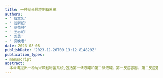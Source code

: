 ```yaml
---
title: 一种纳米颗粒制备系统
authors:
- ' 唐本忠'
- ' 班新超'
- ' 范芫钟'
- ' 王志明'
- ' 刘勇'
- ' 龚晚君'
date: 2023-08-08
publishDate: '2023-12-26T09:13:12.814829Z'
publication_types:
- manuscript
abstract: 
  本申请提出一种纳米颗粒制备系统,包括第一储液罐和第二储液罐、第一反应容器、第二反应容器、第三反应容器,所述第一反应容器、所述第二反应容器外套设有超声波换能器,所述第三反应容器内设置有超声波探头；第三反应容器还设置有磁力搅拌装置,其中,第一反应容器的容积大于第二反应容器的容积；连通管组件,连通管组件连通储液罐组件、反应容器组件,以形成第一流路、第二流路、第三流路,其中,第一流路依次连通第一储液罐、第一反应容器、第三反应容器,第二流路依次连通第一储液罐、第二反应容器、第三反应容器；第三流路依次连通第二储液罐、第三反应容器。如此,本申请解决了纳米颗粒生产中精度难以控制和自动化生产的问题。
---
```

